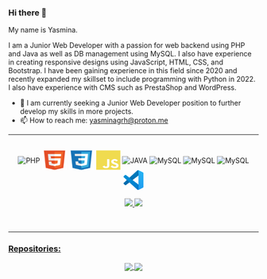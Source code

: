 ### Hi there 👋

<!--
**yasgr/yasgr** is a ✨ _special_ ✨ repository because its `README.md` (this file) appears on your GitHub profile.

Here are some ideas to get you started:

- 🔭 I’m currently working on ...
- 🌱 I’m currently learning ...
- 👯 I’m looking to collaborate on ...
- 🤔 I’m looking for help with ...
- 💬 Ask me about ...
- 📫 How to reach me: ...
- 😄 Pronouns: ...
- ⚡ Fun fact: ...
-->




My name is Yasmina.

I am a Junior Web Developer with a passion for web backend using PHP and Java as well as DB management using MySQL.
I also have experience in creating responsive designs using JavaScript, HTML, CSS, and Bootstrap.
I have been gaining experience in this field since 2020 and recently expanded my skillset to include programming with Python in 2022.
I also have experience with CMS such as PrestaShop and WordPress.

- 🔎 I am currently seeking a Junior Web Developer position to further develop my skills in more projects.
- 📫 How to reach me: yasminagrh@proton.me


 <hr>

<div style="display: inline_block" align="center"><br>
    <img align="center" alt="PHP" height="40px" src="https://cdn-icons-png.flaticon.com/512/919/919830.png" />
    <img align="center" alt="HTML" height="40" width="50" src="https://raw.githubusercontent.com/devicons/devicon/master/icons/html5/html5-original.svg">
    <img align="center" alt="CSS" height="40" width="50" src="https://raw.githubusercontent.com/devicons/devicon/master/icons/css3/css3-original.svg">
    <img align="center" alt="Js" height="40" width="50" src="https://raw.githubusercontent.com/devicons/devicon/master/icons/javascript/javascript-plain.svg">
    <img align="center" alt="JAVA" height="40" width="50" src="https://cdn-icons-png.flaticon.com/512/5968/5968282.png">
    <img align="center" alt="MySQL" height="40px" src="https://cdn-icons-png.flaticon.com/512/528/528260.png">
    <img align="center" alt="MySQL" height="40px" src="https://cdn-icons-png.flaticon.com/512/25/25231.png">
    <img align="center" alt="MySQL" height="40px" src="https://git-scm.com/images/logos/downloads/Git-Icon-1788C.png">
    <img align="center" alt="VScode" height="40px" src="https://raw.githubusercontent.com/github/explore/80688e429a7d4ef2fca1e82350fe8e3517d3494d/topics/visual-studio-code/visual-studio-code.png">
    </div>
<br>

  
  
   <div align="center">
    <a href="https://github.com/yasgr">
    <img height="180rem" src="https://github-readme-stats-sigma-five.vercel.app/api?username=yasgr&show_icons=true&theme=cobalt"/>
    <img height="180rem" src="https://github-readme-stats-sigma-five.vercel.app/api/top-langs/?username=yasgr&layout=compact&theme=cobalt&exclude_repo=Landing-Page"/>
   </div>
  <br><br><hr>
 
### Repositories:<br>
 
   <div align="center">
   <a href="https://github.com/yasgr/Deus-PC">
  <img align="center" src="https://github-readme-stats-sigma-five.vercel.app/api/pin/?username=yasgr&repo=Deus-PC&theme=cobalt" />
</a>
<a href="https://github.com/yasgr/Landing-Page">
  <img align="center" src="https://github-readme-stats-sigma-five.vercel.app/api/pin/?username=yasgr&repo=Landing-page&theme=cobalt" />
</a>
 </div>

   
   
